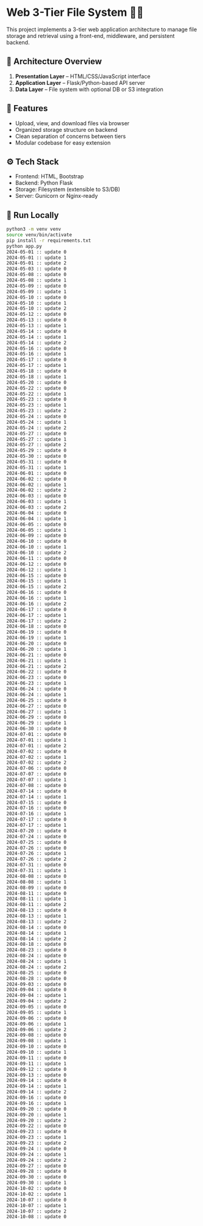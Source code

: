 # Web 3-Tier File System 📁🌐

This project implements a 3-tier web application architecture to manage file storage and retrieval using a front-end, middleware, and persistent backend.

## 🧱 Architecture Overview

1. **Presentation Layer** – HTML/CSS/JavaScript interface
2. **Application Layer** – Flask/Python-based API server
3. **Data Layer** – File system with optional DB or S3 integration

## 🔧 Features
- Upload, view, and download files via browser
- Organized storage structure on backend
- Clean separation of concerns between tiers
- Modular codebase for easy extension

## ⚙️ Tech Stack
- Frontend: HTML, Bootstrap
- Backend: Python Flask
- Storage: Filesystem (extensible to S3/DB)
- Server: Gunicorn or Nginx-ready

## 🚀 Run Locally
```bash
python3 -m venv venv
source venv/bin/activate
pip install -r requirements.txt
python app.py
2024-05-01 :: update 0
2024-05-01 :: update 1
2024-05-01 :: update 2
2024-05-03 :: update 0
2024-05-08 :: update 0
2024-05-08 :: update 1
2024-05-09 :: update 0
2024-05-09 :: update 1
2024-05-10 :: update 0
2024-05-10 :: update 1
2024-05-10 :: update 2
2024-05-12 :: update 0
2024-05-13 :: update 0
2024-05-13 :: update 1
2024-05-14 :: update 0
2024-05-14 :: update 1
2024-05-14 :: update 2
2024-05-16 :: update 0
2024-05-16 :: update 1
2024-05-17 :: update 0
2024-05-17 :: update 1
2024-05-18 :: update 0
2024-05-18 :: update 1
2024-05-20 :: update 0
2024-05-22 :: update 0
2024-05-22 :: update 1
2024-05-23 :: update 0
2024-05-23 :: update 1
2024-05-23 :: update 2
2024-05-24 :: update 0
2024-05-24 :: update 1
2024-05-24 :: update 2
2024-05-27 :: update 0
2024-05-27 :: update 1
2024-05-27 :: update 2
2024-05-29 :: update 0
2024-05-30 :: update 0
2024-05-31 :: update 0
2024-05-31 :: update 1
2024-06-01 :: update 0
2024-06-02 :: update 0
2024-06-02 :: update 1
2024-06-02 :: update 2
2024-06-03 :: update 0
2024-06-03 :: update 1
2024-06-03 :: update 2
2024-06-04 :: update 0
2024-06-04 :: update 1
2024-06-05 :: update 0
2024-06-05 :: update 1
2024-06-09 :: update 0
2024-06-10 :: update 0
2024-06-10 :: update 1
2024-06-10 :: update 2
2024-06-11 :: update 0
2024-06-12 :: update 0
2024-06-12 :: update 1
2024-06-15 :: update 0
2024-06-15 :: update 1
2024-06-15 :: update 2
2024-06-16 :: update 0
2024-06-16 :: update 1
2024-06-16 :: update 2
2024-06-17 :: update 0
2024-06-17 :: update 1
2024-06-17 :: update 2
2024-06-18 :: update 0
2024-06-19 :: update 0
2024-06-19 :: update 1
2024-06-20 :: update 0
2024-06-20 :: update 1
2024-06-21 :: update 0
2024-06-21 :: update 1
2024-06-21 :: update 2
2024-06-22 :: update 0
2024-06-23 :: update 0
2024-06-23 :: update 1
2024-06-24 :: update 0
2024-06-24 :: update 1
2024-06-25 :: update 0
2024-06-27 :: update 0
2024-06-27 :: update 1
2024-06-29 :: update 0
2024-06-29 :: update 1
2024-06-30 :: update 0
2024-07-01 :: update 0
2024-07-01 :: update 1
2024-07-01 :: update 2
2024-07-02 :: update 0
2024-07-02 :: update 1
2024-07-02 :: update 2
2024-07-06 :: update 0
2024-07-07 :: update 0
2024-07-07 :: update 1
2024-07-08 :: update 0
2024-07-14 :: update 0
2024-07-14 :: update 1
2024-07-15 :: update 0
2024-07-16 :: update 0
2024-07-16 :: update 1
2024-07-17 :: update 0
2024-07-17 :: update 1
2024-07-20 :: update 0
2024-07-24 :: update 0
2024-07-25 :: update 0
2024-07-26 :: update 0
2024-07-26 :: update 1
2024-07-26 :: update 2
2024-07-31 :: update 0
2024-07-31 :: update 1
2024-08-08 :: update 0
2024-08-08 :: update 1
2024-08-09 :: update 0
2024-08-11 :: update 0
2024-08-11 :: update 1
2024-08-11 :: update 2
2024-08-13 :: update 0
2024-08-13 :: update 1
2024-08-13 :: update 2
2024-08-14 :: update 0
2024-08-14 :: update 1
2024-08-14 :: update 2
2024-08-18 :: update 0
2024-08-23 :: update 0
2024-08-24 :: update 0
2024-08-24 :: update 1
2024-08-24 :: update 2
2024-08-25 :: update 0
2024-08-28 :: update 0
2024-09-03 :: update 0
2024-09-04 :: update 0
2024-09-04 :: update 1
2024-09-04 :: update 2
2024-09-05 :: update 0
2024-09-05 :: update 1
2024-09-06 :: update 0
2024-09-06 :: update 1
2024-09-06 :: update 2
2024-09-08 :: update 0
2024-09-08 :: update 1
2024-09-10 :: update 0
2024-09-10 :: update 1
2024-09-11 :: update 0
2024-09-11 :: update 1
2024-09-12 :: update 0
2024-09-13 :: update 0
2024-09-14 :: update 0
2024-09-14 :: update 1
2024-09-14 :: update 2
2024-09-16 :: update 0
2024-09-16 :: update 1
2024-09-20 :: update 0
2024-09-20 :: update 1
2024-09-20 :: update 2
2024-09-22 :: update 0
2024-09-23 :: update 0
2024-09-23 :: update 1
2024-09-23 :: update 2
2024-09-24 :: update 0
2024-09-24 :: update 1
2024-09-24 :: update 2
2024-09-27 :: update 0
2024-09-28 :: update 0
2024-09-30 :: update 0
2024-09-30 :: update 1
2024-10-02 :: update 0
2024-10-02 :: update 1
2024-10-07 :: update 0
2024-10-07 :: update 1
2024-10-07 :: update 2
2024-10-08 :: update 0
